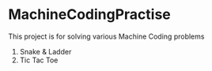 # MachineCodingPractise

This project is for solving various Machine Coding problems

1. Snake & Ladder
2. Tic Tac Toe